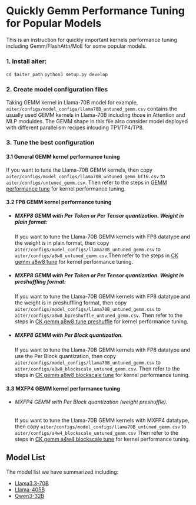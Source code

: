 # Quickly Gemm Performance Tuning for Popular Models

This is an instruction for quickly important kernels performance tuning including Gemm/FlashAttn/MoE for some popular models. 

### 1. Install aiter:
`cd $aiter_path` 
`python3 setup.py develop`

### 2. Create model configuration files
Taking GEMM kernel in Llama-70B model for example, `aiter/configs/model_configs/llama70B_untuned_gemm.csv` contains the usually used GEMM kernels in Llama-70B including those in Attention and MLP moduldes. The GEMM shape in this file also consider model deployed with different parallelism recipes inlcuding TP1/TP4/TP8. 

### 3. Tune the best configuration
#### 3.1 General GEMM kernel performance tuning
  If you want to tune the Llama-70B GEMM kernels, then copy `aiter/configs/model_configs/llama70B_untuned_gemm_bf16.csv` to `aiter/configs/untuned_gemm.csv`.
  Then refer to the steps in [GEMM performance tune](https://github.com/ROCm/aiter/tree/main/gradlib) for kernel performance tuning. 


#### 3.2 FP8 GEMM kernel performance tuning

- ##### MXFP8 GEMM with Per Token or Per Tensor quantization. Weight in plain format:
  If you want to tune the Llama-70B GEMM kernels with FP8 datatype and the weight is in plain format, then copy `aiter/configs/model_configs/llama70B_untuned_gemm.csv` to `aiter/configs/a8w8_untuned_gemm.csv`.Then refer to the steps in [CK gemm a8w8 tune](https://github.com/ROCm/aiter/tree/main/csrc/ck_gemm_a8w8) for kernel performance tuning. 


- ##### MXFP8 GEMM with Per Token or Per Tensor quantization. Weight in preshuffling format:
   If you want to tune the Llama-70B GEMM kernels with FP8 datatype and the weight is in preshuffling format, then copy `aiter/configs/model_configs/llama70B_untuned_gemm.csv` to `aiter/configs/a8w8_bpreshuffle_untuned_gemm.csv`.
   Then refer to the steps in [CK gemm a8w8 tune preshuffle](https://github.com/ROCm/aiter/tree/main/csrc/ck_gemm_a8w8_bpreshuffle) for kernel performance tuning. 


- ##### MXFP8 GEMM with Per Block quantization.
  If you want to tune the Llama-70B GEMM kernels with FP8 datatype and use the Per Block quantization, then copy `aiter/configs/model_configs/llama70B_untuned_gemm.csv` to `aiter/configs/a8w8_blockscale_untuned_gemm.csv`.
  Then refer to the steps in [CK gemm a8w8 blockscale tune](https://github.com/ROCm/aiter/tree/main/csrc/ck_gemm_a8w8_blockscale) for kernel performance tuning. 


#### 3.3 MXFP4 GEMM kernel performance tuning
- ###### MXFP4 GEMM with Per Block quantization (weight preshuffle).
  If you want to tune the Llama-70B GEMM kernels with MXFP4 datatype, then copy `aiter/configs/model_configs/llama70B_untuned_gemm.csv` to `aiter/configs/a4w4_blockscale_untuned_gemm.csv`
  Then refer to the steps in [CK gemm a4w4 blockscale tune](https://github.com/ROCm/aiter/tree/main/csrc/ck_gemm_a4w4_blockscale) for kernel performance tuning. 


## Model List
The model list we have summarized including:
- [Llama3.3-70B](https://huggingface.co/meta-llama/Llama-3.3-70B-Instruct)
- [Llama-405B](https://huggingface.co/meta-llama/Llama-3.1-405B)
- [Qwen3-32B](https://huggingface.co/Qwen/Qwen3-32B)

